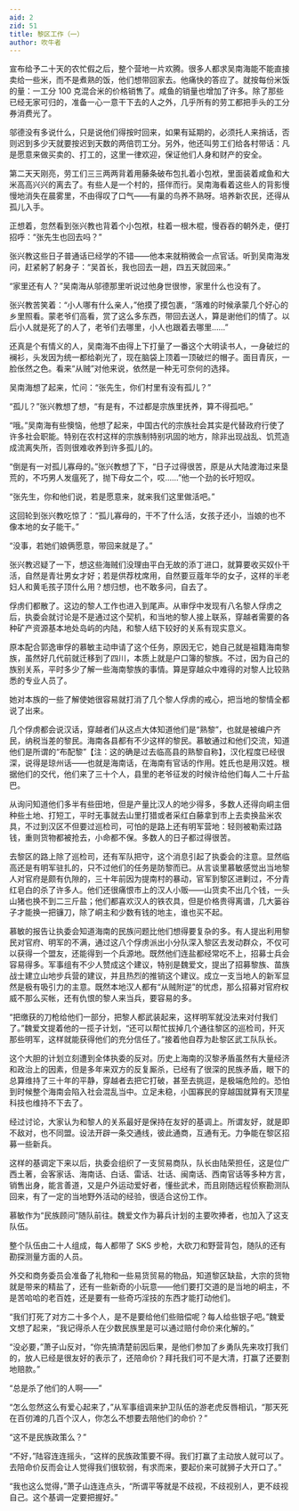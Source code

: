 ```yaml
---
aid: 2
zid: 51
title: 黎区工作（一）
author: 吹牛者
---
```


宣布给予二十天的农忙假之后，整个营地一片欢腾。很多人都求吴南海能不能直接卖给一些米，而不是煮熟的饭，他们想带回家去。他痛快的答应了。就按每份米饭的量：一工分 100 克混合米的价格销售了。咸鱼的销量也增加了许多。除了那些已经无家可归的，准备一心一意干下去的人之外，几乎所有的劳工都把手头的工分券消费光了。

邬德没有多说什么，只是说他们得按时回来，如果有延期的，必须托人来捎话，否则迟到多少天就要按迟到天数的两倍罚工分。另外，他还叫劳工们给各村带话：凡是愿意来做买卖的、打工的，这里一律欢迎，保证他们人身和财产的安全。

第二天天刚亮，劳工们三三两两背着用藤条破布包扎着小包袱，里面装着咸鱼和大米高高兴兴的离去了。有些人是一个村的，搭伴而行。吴南海看着这些人的背影慢慢地消失在晨雾里，不由得叹了口气——有巢的鸟养不熟呀。培养新农民，还得从孤儿入手。

正想着，忽然看到张兴教也背着个小包袱，柱着一根木棍，慢吞吞的朝外走，便打招呼：“张先生也回去吗？”

张兴教这些日子普通话已经学的不错——他本来就稍微会一点官话。听到吴南海发问，赶紧躬了躬身子：“吴首长，我也回去一趟，四五天就回来。”

“家里还有人？”吴南海从邬德那里听说过他身世很惨，家里什么也没有了。

张兴教苦笑着：“小人哪有什么亲人，”他摸了摸包裹，“落难的时候承蒙几个好心的乡里照看。蒙老爷们高看，赏了这么多东西，带回去送人，算是谢他们的情了。以后小人就是死了的人了，老爷们去哪里，小人也跟着去哪里……”

还真是个有情义的人，吴南海不由得上下打量了一番这个大明读书人，一身破烂的襕衫，头发因为统一都给剃光了，现在脑袋上顶着一顶破烂的帽子。面目青灰，一脸伥然之色。看来“从贼”对他来说，依然是一种无可奈何的选择。

吴南海想了起来，忙问：“张先生，你们村里有没有孤儿？”

“孤儿？”张兴教想了想，“有是有，不过都是宗族里抚养，算不得孤吧。”

“哦。”吴南海有些懊恼，他想了起来，中国古代的宗族社会其实是代替政府行使了许多社会职能。特别在农村这样的宗族制特别巩固的地方，除非出现战乱、饥荒造成流离失所，否则很难收养到许多孤儿的。

“倒是有一对孤儿寡母的。”张兴教想了下，“日子过得很苦，原是从大陆渡海过来垦荒的，不巧男人发瘟死了，抛下母女二个，哎……”他一个劲的长吁短叹。

“张先生，你和他们说，若是愿意来，就来我们这里做活吧。”

这回轮到张兴教吃惊了：“孤儿寡母的，干不了什么活，女孩子还小，当娘的也不像本地的女子能干。”

“没事，若她们娘俩愿意，带回来就是了。”

张兴教迟疑了一下，想这些海贼们没理由平白无故的添丁进口，就算要收买奴仆干活，自然是青壮男女才好；若是供荐枕席用，自然要豆蔻年华的女子，这样的半老妇人和黄毛孩子顶什么用？想归想，也不敢多问，自去了。

俘虏们都散了。这边的黎人工作也进入到尾声。从审俘中发现有八名黎人俘虏之后，执委会就讨论是不是通过这个契机，和当地的黎人接上联系，穿越者需要的各种矿产资源基本地处岛屿的内陆，和黎人结下较好的关系有现实意义。

原本配合郭逸审俘的慕敏主动申请了这个任务，原因无它，她自己就是祖籍海南黎族，虽然好几代前就迁移到了四川，本质上就是户口簿的黎族。不过，因为自己的族别关系，平时多少了解一些海南黎族的事情。算是穿越众中难得的对黎人比较熟悉的专业人员了。

她对本族的一些了解使她很容易就打消了几个黎人俘虏的戒心，把当地的黎情全都说了出来。

几个俘虏都会说汉话，穿越者们从这点大体知道他们是“熟黎”，也就是被编户齐民，纳税当差的黎民。海南各县都有不少这样的黎民。慕敏通过和他们交流，知道他们是所谓的“布配黎”【注：这的确是过去临高县的熟黎自称】，汉化程度已经很深，说得是琼州话——也就是海南话，在海南有官话的作用。姓氏也是用汉姓。根据他们的交代，他们来了三十个人，县里的老爷征发的时候许给他们每人二十斤盐巴。

从询问知道他们多半有些田地，但是产量比汉人的地少得多，多数人还得向峒主佃种些土地、打短工，平时无事就去山里打猎或者采红白藤拿到市上去卖换盐米农具，不过到汉区不但要过巡检司，可怕的是路上还有明军营地：轻则被勒索过路钱，重则货物都被抢去，小命都不保。多数人的日子都过得很苦。

去黎区的路上除了巡检司，还有军队把守，这个消息引起了执委会的注意。显然临高还是有明军驻扎的，只不过他们的任务是防黎而已。从言谈里慕敏感觉出当地黎人对官府是颇有仇隙的，三十年前因为提南村的暴动，官军到黎区进剿过，不分青红皂白的杀了许多人。他们还很痛恨市上的汉人小贩——山货卖不出几个钱，一头山猪也换不到二三斤盐；他们都喜欢汉人的铁农具，但是价格贵得离谱，几大篓谷子才能换一把镰刀，除了峒主和少数有钱的地主，谁也买不起。

慕敏的报告让执委会知道海南的民族问题比他们想得要复杂的多。有人提出利用黎民对官府、明军的不满，通过这八个俘虏派出小分队深入黎区去发动群众，不仅可以获得一个盟友，还能得到一个兵源地。既然他们连盐都经常吃不上，招募士兵会容易得多。军事组有不少人赞成这个建议，特别是魏爱文，提出了招募黎族、苗族战士建立山地步兵营的建议，并且热烈的推销这个建议。成立一支当地人的新军显然是极有吸引力的主意。既然本地汉人都有“从贼附逆”的忧虑，那么招募对官府权威不那么买帐，还有仇恨的黎人来当兵，要容易的多。

“把缴获的刀枪给他们一部分，把黎人都武装起来，这样明军就没法来对付我们了。”魏爱文提着他的一揽子计划，“还可以帮忙拔掉几个通往黎区的巡检司，歼灭那些明军，这样就能获得他们的充分信任了。”接着他自荐为赴黎区武工队队长。

这个大胆的计划立刻遭到全体执委的反对。历史上海南的汉黎矛盾虽然有大量经济和政治上的因素，但是多年来双方的反复厮杀，已经有了很深的民族矛盾，眼下的总算维持了三十年的平静，穿越者去把它打破，甚至去挑逗，是极端危险的。恐怕到时候整个海南会陷入社会混乱当中。立足未稳，小国寡民的穿越国就算有天顶星科技也维持不下去了。

经过讨论，大家认为和黎人的关系最好是保持在友好的基调上。所谓友好，就是即不敌对，也不同盟。设法开辟一条交通线，彼此通商，互通有无。力争能在黎区招募一些新兵。

这样的基调定下来以后，执委会组织了一支贸易商队，队长由陆荣担任，这是位广西土著，会客家话、海南话、白话、雷话、壮话、闽南话、西南官话等多种方言，销售出身，能言善道，又是户外运动爱好者，懂些武术，而且刚随远程侦察勘测队回来，有了一定的当地野外活动的经验，很适合这份工作。

慕敏作为“民族顾问”随队前往。魏爱文作为募兵计划的主要吹捧者，也加入了这支队伍。

整个队伍由二十人组成，每人都带了 SKS 步枪，大砍刀和野营背包，随队的还有勘探测量方面的人员。

外交和商务委员会准备了礼物和一些易货贸易的物品，知道黎区缺盐，大宗的货物就是带来的精盐了，还有一些新奇的小玩意——他们要打交道的是当地的峒主，不是苦哈哈的老百姓，还是要有一些奇巧淫技的东西才能打动他们。

“我们打死了对方二十多个人，是不是要给他们些赔偿呢？每人给些银子吧。”魏爱文想了起来，“我记得杀人在少数民族里是可以通过赔付命价来化解的。”

“没必要，”萧子山反对，“你先搞清楚前因后果，是他们参加了乡勇队先来攻打我们的，放人已经是很友好的表示了，还陪命价？拜托我们可不是大清，打赢了还要割地赔款。”

“总是杀了他们的人啊——”

“怎么忽然这么有爱心起来了，”从军事组调来护卫队伍的游老虎反唇相讥，“那天死在百仞滩的几百个汉人，你怎么不想要去陪他们的命价？”

“这不是民族政策么？”

“不好，”陆容连连摇头，“这样的民族政策要不得。我们打赢了主动放人就可以了。去陪命价反而会让人觉得我们很软弱，有求而来，要起价来可就狮子大开口了。”

“我也这么觉得，”萧子山连连点头，“所谓平等就是不歧视，不歧视别人，更不歧视自己。这个基调一定要把握好。”
